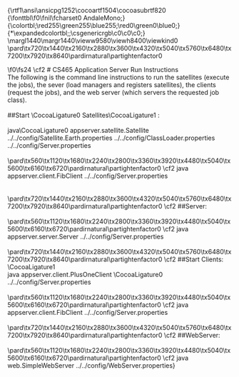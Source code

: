 {\rtf1\ansi\ansicpg1252\cocoartf1504\cocoasubrtf820
{\fonttbl\f0\fnil\fcharset0 AndaleMono;}
{\colortbl;\red255\green255\blue255;\red0\green0\blue0;}
{\*\expandedcolortbl;;\csgenericrgb\c0\c0\c0;}
\margl1440\margr1440\vieww9580\viewh8400\viewkind0
\pard\tx720\tx1440\tx2160\tx2880\tx3600\tx4320\tx5040\tx5760\tx6480\tx7200\tx7920\tx8640\pardirnatural\partightenfactor0

\f0\fs24 \cf2 # CS465 Application Server Run Instructions \
The following is the command line instructions to run the satellites (execute the jobs), the sever (load managers and registers satellites), the clients (request the jobs), and the web server (which servers the requested job class). \
\
##Start \CocoaLigature0 Satellites\CocoaLigature1 : \
\
java\CocoaLigature0  appserver.satellite.Satellite  ../../config/Satellite.Earth.properties ../../config/ClassLoader.properties ../../config/Server.properties \
\
\pard\tx560\tx1120\tx1680\tx2240\tx2800\tx3360\tx3920\tx4480\tx5040\tx5600\tx6160\tx6720\pardirnatural\partightenfactor0
\cf2 java appserver.client.FibClient ../../config/Server.properties \
\
\
\pard\tx720\tx1440\tx2160\tx2880\tx3600\tx4320\tx5040\tx5760\tx6480\tx7200\tx7920\tx8640\pardirnatural\partightenfactor0
\cf2 ##Server:\
\
\pard\tx560\tx1120\tx1680\tx2240\tx2800\tx3360\tx3920\tx4480\tx5040\tx5600\tx6160\tx6720\pardirnatural\partightenfactor0
\cf2 java appserver.server.Server ../../config/Server.properties\
\
\pard\tx720\tx1440\tx2160\tx2880\tx3600\tx4320\tx5040\tx5760\tx6480\tx7200\tx7920\tx8640\pardirnatural\partightenfactor0
\cf2 ##Start Clients: \
\CocoaLigature1 \
java appserver.client.PlusOneClient \CocoaLigature0 ../../config/Server.properties \
\
\pard\tx560\tx1120\tx1680\tx2240\tx2800\tx3360\tx3920\tx4480\tx5040\tx5600\tx6160\tx6720\pardirnatural\partightenfactor0
\cf2 java appserver.client.FibClient ../../config/Server.properties \
\
\pard\tx720\tx1440\tx2160\tx2880\tx3600\tx4320\tx5040\tx5760\tx6480\tx7200\tx7920\tx8640\pardirnatural\partightenfactor0
\cf2 ##WebServer: \
\
\pard\tx560\tx1120\tx1680\tx2240\tx2800\tx3360\tx3920\tx4480\tx5040\tx5600\tx6160\tx6720\pardirnatural\partightenfactor0
\cf2 java web.SimpleWebServer ../../config/WebServer.properties}